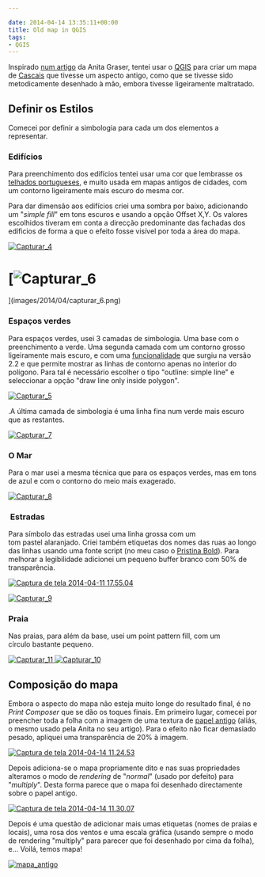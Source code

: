 ```yaml
---

date: 2014-04-14 13:35:11+00:00
title: Old map in QGIS
tags:
- QGIS
---
```


Inspirado [num artigo](http://anitagraser.com/2013/07/29/vintage-map-design-using-qgis/) da Anita Graser, tentei usar o [QGIS](http://www.qgis.org/pt_PT/site/) para criar um mapa de [Cascais](http://www.openstreetmap.org/#map=16/38.6967/-9.4156) que tivesse um aspecto antigo, como que se tivesse sido metodicamente desenhado à mão, embora tivesse ligeiramente maltratado.





## Definir os Estilos




Comecei por definir a simbologia para cada um dos elementos a representar.





### **Edifícios**




Para preenchimento dos edifícios tentei usar uma cor que lembrasse os [telhados portugueses](http://olhares.sapo.pt/client/files/foto/big/517/5174082.jpg), e muito usada em mapas antigos de cidades, com um contorno ligeiramente mais escuro do mesma cor.




Para dar dimensão aos edifícios criei uma sombra por baixo, adicionando um "_simple fill_" em tons escuros e usando a opção Offset X,Y. Os valores escolhidos tiveram em conta a direcção predominante das fachadas dos edíficios de forma a que o efeito fosse visível por toda a área do mapa.


[![Capturar_4](images/2014/04/capturar_4.png)
](images/2014/04/capturar_4.png)


# [![Capturar_6](images/2014/04/capturar_6.png)
](images/2014/04/capturar_6.png)




### Espaços verdes




Para espaços verdes, usei 3 camadas de simbologia. Uma base com o preenchimento a verde. Uma segunda camada com um contorno grosso ligeiramente mais escuro, e com uma [funcionalidade](http://changelog.linfiniti.com/qgis/version/21/#115) que surgiu na versão 2.2 e que permite mostrar as linhas de contorno apenas no interior do polígono. Para tal é necessário escolher o tipo "outline: simple line" e seleccionar a opção "draw line only inside polygon".




[![Capturar_5](images/2014/04/capturar_5.png)
](images/2014/04/capturar_5.png)




.A última camada de simbologia é uma linha fina num verde mais escuro que as restantes.




[![Capturar_7](images/2014/04/capturar_7.png)
](images/2014/04/capturar_7.png)





### O Mar




Para o mar usei a mesma técnica que para os espaços verdes, mas em tons de azul e com o contorno do meio mais exagerado.




[![Capturar_8](images/2014/04/capturar_8.png)
](images/2014/04/capturar_8.png)





###  Estradas




Para símbolo das estradas usei uma linha grossa com um tom pastel alaranjado. Criei também etiquetas dos nomes das ruas ao longo das linhas usando uma fonte script (no meu caso o [Pristina Bold](http://ufonts.com/fonts/pristina.html)). Para melhorar a legibilidade adicionei um pequeno buffer branco com 50% de transparência.




[![Captura de tela 2014-04-11 17.55.04](images/2014/04/captura-de-tela-2014-04-11-17-55-04.png)
](images/2014/04/captura-de-tela-2014-04-11-17-55-04.png)




[![Capturar_9](images/2014/04/capturar_9.png)
](images/2014/04/capturar_9.png)





### Praia




Nas praias, para além da base, usei um point pattern fill, com um círculo bastante pequeno.




[![Capturar_11](images/2014/04/capturar_11.png)
](images/2014/04/capturar_11.png)[![Capturar_10](images/2014/04/capturar_10.png)
](images/2014/04/capturar_10.png)





## Composição do mapa




Embora o aspecto do mapa não esteja muito longe do resultado final, é no _Print Composer_ que se dão os toques finais. Em primeiro lugar, comecei por preencher toda a folha com a imagem de uma textura de [papel antigo](http://lostandtaken.com/gallery/antique7.html) (aliás, o mesmo usado pela Anita no seu artigo). Para o efeito não ficar demasiado pesado, apliquei uma transparência de 20% à imagem.




[![Captura de tela 2014-04-14 11.24.53](images/2014/04/captura-de-tela-2014-04-14-11-24-53.png)
](images/2014/04/captura-de-tela-2014-04-14-11-24-53.png)




Depois adiciona-se o mapa propriamente dito e nas suas propriedades alteramos o modo de _rendering_ de "_normal_" (usado por defeito) para "_multiply_". Desta forma parece que o mapa foi desenhado directamente sobre o papel antigo.




[![Captura de tela 2014-04-14 11.30.07](images/2014/04/captura-de-tela-2014-04-14-11-30-07.png)
](images/2014/04/captura-de-tela-2014-04-14-11-30-07.png)




Depois é uma questão de adicionar mais umas etiquetas (nomes de praias e locais), uma rosa dos ventos e uma escala gráfica (usando sempre o modo de rendering "multiply" para parecer que foi desenhado por cima da folha), e... Voilá, temos mapa!




[![mapa_antigo](images/2014/04/mapa_antigo.jpg?w=584)
](images/2014/04/mapa_antigo.jpg)



